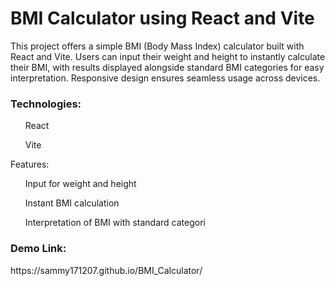 
<h1>BMI Calculator using React and Vite</h1>

<p>This project offers a simple BMI (Body Mass Index) calculator built with React and Vite. Users can input their weight and height to instantly calculate their BMI, with results displayed alongside standard BMI categories for easy interpretation. Responsive design ensures seamless usage across devices.</p>
<h3>Technologies:</h3>

<ul>React</ul>
<ul>Vite</ul
  
<h3>Features:</h3>

<ul>Input for weight and height</ul>
<ul>Instant BMI calculation</ul>
<ul> Interpretation of BMI with standard categori</ul>
<h3>Demo Link:</h3>https://sammy171207.github.io/BMI_Calculator/
